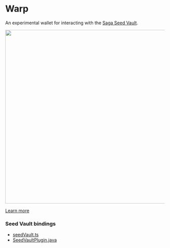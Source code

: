# Warp

An experimental wallet for interacting with the [Saga Seed Vault](https://solanamobile.com/hardware).

<img src="https://github.com/user-attachments/assets/cfead52a-d273-4bff-84b2-3cd2c6b68179" height="550">

[Learn more](https://x.com/ronanyeah/status/1824918964989739250)

### Seed Vault bindings
- [seedVault.ts](https://github.com/ronanyeah/warp/blob/master/src/seedVault.ts)
- [SeedVaultPlugin.java](https://github.com/ronanyeah/warp/blob/master/android/app/src/main/java/net/tarbh/warp/SeedVaultPlugin.java)
